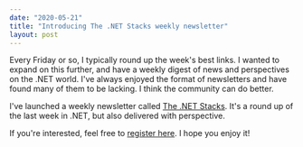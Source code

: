 ```yaml
---
date: "2020-05-21"
title: "Introducing The .NET Stacks weekly newsletter"
layout: post
---
```


Every Friday or so, I typically round up the week's best links. I wanted to expand on this further, and have a weekly digest of news and perspectives on the .NET world. I've always enjoyed the format of newsletters and have found many of them to be lacking. I think the community can do better.

I've launched a weekly newsletter called [The .NET Stacks](https://www.dotnetstacks.com/register). It's a round up of the last week in .NET, but also delivered with perspective.

If you're interested, feel free to [register here](https://www.dotnetstacks.com/register). I hope you enjoy it!
